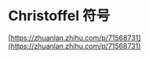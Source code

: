 # Christoffel 符号


















[https://zhuanlan.zhihu.com/p/71568731](https://zhuanlan.zhihu.com/p/71568731)






























